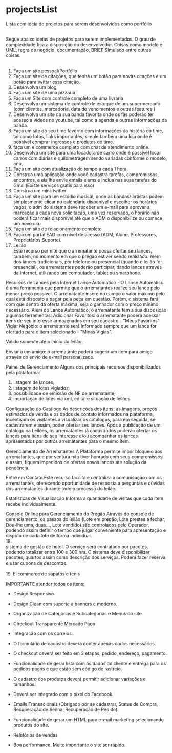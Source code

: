 # projectsList
Lista com ideia de projetos para serem desenvolvidos como portfólio<br><br>

Segue abaixo ideias de projetos para serem implementados. O grau de complexidade fica a disposição do desenvolvedor. Coisas como modelo e UML, regra de negócio, documentação, BRIEF Simulado  entre outras coisas.<br><br>

1. Faça um site pessoal/Portfólio<br>
2. Faça um site de citações, que tenha um botão para novas citações e um botão para twittar essa citação.<br>
3. Desenvolva um blog<br>
4. Faça um site de uma  pizzaria<br>
5. Faça um Site com controle completo de uma livraria<br>
6. Desenvolva um sistema de controle de estoque de um supermercado (com clientes, mercadoria, data de vencimentos e outras features )<br>
7. Desenvolva um site da sua banda favorita onde os fãs poderão ter acesso a vídeos no youtube, tal como a agenda e outras informações da banda.<br>
8. Faça um site do seu time favorito com informações da história do time, tal como fotos, links importantes, simule também uma loja onde é possível comprar ingressos e produtos do time.<br>
9. faça um e commerce completo com chat de atendimento online.<br>
10. Desenvolva um site para uma locadora de carro onde é possível locar carros com diárias e quilometragem sendo variadas conforme o modelo, ano, <br>
11. Faça um site com atualização do tempo a cada 1 hora.<br>
12. Construa uma aplicação onde você cadastra tarefas, compromissos, encontros, e ela lhe envie emails e sms e inclua nas suas tarefas do Gmail(Existe serviços gratís para isso)<br>
13. Construa um mini-twitter <br>
14. Faça um site para um estúdio musical, onde as bandas/ artistas podem simplesmente clicar no calendário disponível e escolher os horários vagos, o adm do sistema deve receber um e-mail para aprovar a marcação a cada nova solicitação, uma vez reservado, o horário não poderá ficar mais disponível até que o ADM o disponibilize ou comece um novo dia.<br>
15. Faça um site de relacionamento completo<br>
16. Faça um portal EAD com nível de acesso (ADM, Aluno, Professores, Proprietários,Suporte).<br>
17. Leilão<br>
Este recurso permite que o arrematante possa ofertar seu lances, também, no momento em que o pregão estiver sendo realizado. Além dos lances tradicionais, por telefone ou presencial (quando o leilão for presencial), os arrematantes poderão participar, dando lances através da internet, utilizando um computador, tablet ou smarphone.

Recursos de Lances pela Internet
Lance Automático - O Lance Automático é uma ferramenta que permite que o arrematantes realize seu lance pelo menor preço possível. O arrematante insere no campo o valor máximo pelo qual está disposto a pagar pela peça em questão. Porém, o sistema fará com que dentro da oferta máxima, seja o ganhador com o preço mínimo necessário. Além do Lance Automático, o arrematante tem a sua disposição algumas ferramentas:
Adicionar Favoritos: o arrematante poderá acessar itens de seu interesse armazenados em seu cadastro - "Meus Favoritos"
Vigiar Negócio: o arrematante será informado sempre que um lance for ofertado para o item selecionado - "Minas Vigias". 

Válido somente até o início do leilão.

Enviar a um amigo: o arrematante poderá sugerir um item para amigo através do envio de e-mail personalizado.

Painel de Gerenciamento
Alguns dos principais recursos disponibilizados pela plataforma:
1. listagem de lances;
2. listagem de lotes vigiados;
3. possibilidade de emissão de NF de arrematante;
4. importação de lotes via xml, edital e situação de leilões


Configuração do Catálogo
As descrições dos itens, as imagens, preços estimados de venda e os dados de contato informados na plataforma, incentivam os visitantes a visualizar os catálogos, para em seguida, se cadastrarem e assim, poder ofertar seu lances. Após a publicação de um catálogo na Leilões, os arrematantes já cadastrados poderão ofertar os lances para itens de seu interesse e/ou acompanhar os lances apresentados por outros arrematantes para o mesmo item.

Gerenciamento de Arrematantes
A Plataforma permite impor bloqueio aos arrematantes, que por ventura não tiver honrado com seus compromissos, e assim, fiquem impedidos de ofertas novos lances até solução da pendência.

Entre em Contato
Este recurso facilita e centraliza a comunicação com os arrematantes, oferecendo oportunidade de resposta a perguntas e dúvidas dos arrematantes durante todo o processo do leilão.

Estatísticas de Visualização
Informa a quantidade de visitas que cada item recebe individualmente.

Console Online para Gerenciamento do Pregão
Através do console de gerenciamento, os passos do leilão (Lote em pregão, Lote prestes a fechar, Dou-lhe uma, duas..., Lote vendido) são controlados pelo Operador, podendo assim definir o tempo que julgar conveniente para apresentação e disputa de cada lote de forma individual.<br>
18. <br>
sistema de gestão de hotel. O serviço será contratado por pacotes, podendo totalizar entre 100 e 300 hrs. O sistema deve disponibilizar pacotes, quartos assim como descrição dos serviços. Poderá fazer reserva e usar cupons de descontos.<br><br>
19. E-commerce de sapatos e tenis

IMPORTANTE atender todos os itens:

- Design Responsivo.

- Design Clean com suporte a banners e moderno.

- Organização de Categorias e Subcategorias e Menus do site.

- Checkout Transparente Mercado Pago

- Integração com os correios.

- O formulário de cadastro deverá conter apenas dados necessários.

- O checkout deverá ser feito em 3 etapas, pedido, endereço, pagamento.

- Funcionalidade de gerar lista com os dados do cliente e entrega para os pedidos pagos e que estão sem código de rastreio.

- O cadastro dos produtos deverá permitir adicionar variações e tamanhos.

- Deverá ser integrado com o pixel do Facebook.

- Emails Transacionais (Obrigado por se cadastrar, Status de Compra, Recuperação de Senha, Recuperação de Pedido)

- Funcionalidade de gerar um HTML para e-mail marketing selecionando produtos do site.

- Relatórios de vendas

- Boa performance. Muito importante o site ser rápido.
